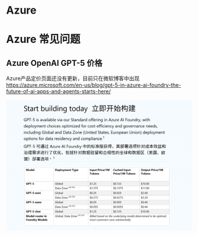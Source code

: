 # Azure

# Azure 常见问题

## Azure OpenAI GPT-5 价格

Azure产品定价页面还没有更新，目前只在微软博客中出现
https://azure.microsoft.com/en-us/blog/gpt-5-in-azure-ai-foundry-the-future-of-ai-apps-and-agents-starts-here/

<img src=https://github.com/xhbdfh/mydocs/blob/main/azure/gpt5price.png>
